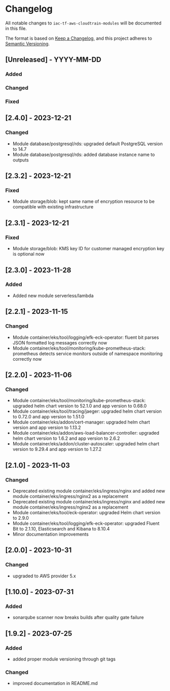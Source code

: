 # Changelog
All notable changes to `iac-tf-aws-cloudtrain-modules` will be documented in this file.

The format is based on [Keep a Changelog](https://keepachangelog.com/en/1.0.0/),
and this project adheres to [Semantic Versioning](https://semver.org/spec/v2.0.0.html).

## [Unreleased] - YYYY-MM-DD
### Added
### Changed
### Fixed

## [2.4.0] - 2023-12-21
### Changed
- Module database/postgresql/rds: upgraded default PostgreSQL version to 14.7
- Module database/postgresql/rds: added database instance name to outputs

## [2.3.2] - 2023-12-21
### Fixed
- Module storage/blob: kept same name of encryption resource to be compatible with existing infrastructure

## [2.3.1] - 2023-12-21
### Fixed
- Module storage/blob: KMS key ID for customer managed encryption key is optional now

## [2.3.0] - 2023-11-28
### Added
- Added new module serverless/lambda

## [2.2.1] - 2023-11-15
### Changed
- Module container/eks/tool/logging/efk-eck-operator: fluent bit parses JSON formatted log messages correctly now
- Module container/eks/tool/monitoring/kube-prometheus-stack: prometheus detects service monitors outside of namespace monitoring correctly now

## [2.2.0] - 2023-11-06
### Changed
- Module container/eks/tool/monitoring/kube-prometheus-stack: upgraded helm chart version to 52.1.0 and app version to 0.68.0
- Module container/eks/tool/tracing/jaeger: upgraded helm chart version to 0.72.0 and app version to 1.51.0 
- Module container/eks/addon/cert-manager: upgraded helm chart version and app version to 1.13.2
- Module container/eks/addon/aws-load-balancer-controller: upgraded helm chart version to 1.6.2 and app version to 2.6.2
- Module container/eks/addon/cluster-autoscaler: upgraded helm chart version to 9.29.4 and app version to 1.27.2 

## [2.1.0] - 2023-11-03
### Changed
- Deprecated existing module container/eks/ingress/nginx and added new module container/eks/ingress/nginx2 as a replacement
- Deprecated existing module container/eks/ingress/nginx and added new module container/eks/ingress/nginx2 as a replacement
- Module container/eks/tool/eck-operator: upgraded Helm chart version to 2.9.0
- Module container/eks/tool/logging/efk-eck-operator: upgraded Fluent Bit to 2.1.10, Elasticsearch and Kibana to 8.10.4
- Minor documentation improvements

## [2.0.0] - 2023-10-31
### Changed
- upgraded to AWS provider 5.x

## [1.10.0] - 2023-07-31
### Added
- sonarqube scanner now breaks builds after quality gate failure

## [1.9.2] - 2023-07-25
### Added
- added proper module versioning through git tags
### Changed
- improved documentation in README.md
